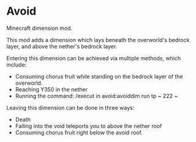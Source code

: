 # Avoid
Minecraft dimension mod.

This mod adds a dimension which lays beneath the overworld's bedrock layer, and above the nether's bedrock layer.

Entering this dimension can be achieved via multiple methods, which include: 
- Consuming chorus fruit while standing on the bedrock layer of the overworld.
- Reaching Y350 in the nether
- Running the command: /execut in avoid:avoiddim run tp ~ 222 ~

Leaving this dimension can be done in three ways:
- Death
- Falling into the void teleports you to above the nether roof
- Consuming chorus fruit right below the avoid roof.
